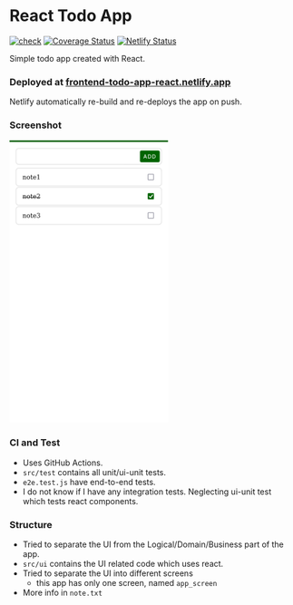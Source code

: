 # React Todo App

[![check](https://github.com/siddhantkumarupmanyu/frontend-todo-app/actions/workflows/check.yml/badge.svg)](https://github.com/siddhantkumarupmanyu/frontend-todo-app/actions/workflows/check.yml)
[![Coverage Status](https://coveralls.io/repos/github/siddhantkumarupmanyu/frontend-todo-app/badge.svg?branch=master)](https://coveralls.io/github/siddhantkumarupmanyu/frontend-todo-app?branch=master)
[![Netlify Status](https://api.netlify.com/api/v1/badges/186a166f-b776-4963-85c6-75f1de5729ac/deploy-status)](https://app.netlify.com/sites/frontend-todo-app-react/deploys)

Simple todo app created with React.

### Deployed at [frontend-todo-app-react.netlify.app](https://frontend-todo-app-react.netlify.app/)

Netlify automatically re-build and re-deploys the app on push.

### Screenshot

<img src="screenshot-firefox.png" alt="App Screenshot" width="280">

### CI and Test

* Uses GitHub Actions.
* `src/test` contains all unit/ui-unit tests.
* `e2e.test.js` have end-to-end tests.
* I do not know if I have any integration tests. Neglecting ui-unit test which tests react components.

### Structure

* Tried to separate the UI from the Logical/Domain/Business part of the app.
* `src/ui` contains the UI related code which uses react.
* Tried to separate the UI into different screens
  * this app has only one screen, named `app_screen`
* More info in `note.txt`
